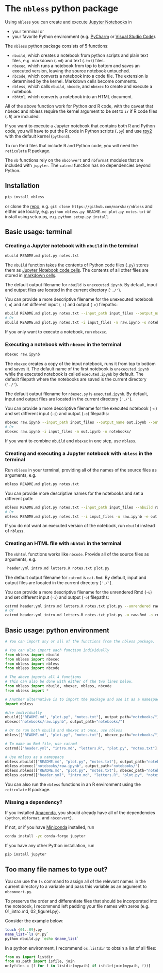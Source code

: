 # The `nbless` python package

Using `nbless` you can create and execute [Jupyter Notebooks](http://jupyter-notebook.readthedocs.io/en/latest/examples/Notebook/What%20is%20the%20Jupyter%20Notebook.html) in
- your terminal or
- your favorite Python environment (e.g. [PyCharm](https://www.jetbrains.com/pycharm/) or [Visual Studio Code](https://code.visualstudio.com/docs/python/python-tutorial)).

The `nbless` python package consists of 5 functions:
- `nbuild`, which creates a notebook from python scripts and plain text files, e.g. markdown (`.md`) and text (`.txt`) files.
- `nbexec`, which runs a notebook from top to bottom and saves an executed version, leaving the source notebook untouched.
- `nbcode`, which converts a notebook into a code file. The extension is determined by the kernel. Markdown cells become comments.
- `nbless`, which calls `nbuild`, `nbcode`, and `nbexec` to create and execute a notebook.
- `nbhtml`, which converts a notebook into an HTML document.

All of the above function work for Python _and_ R code, with the caveat that nbexec and nbless require the kernel argument to be set to `ir` if R code files (`.R`) are included.

If you want to execute a Jupyter notebook that contains both R and Python code, you will have to put the R code in Python scripts (`.py`) and use [rpy2](https://rpy2.readthedocs.io/) with the default kernel (`python3`).

To run Rmd files that include R and Python code, you will need the `reticulate` R package.

The `nb` functions rely on the `nbconvert` and `nbformat` modules that are included with `jupyter`. The `catrmd` function has no dependencies beyond Python.

## Installation

```sh
pip install nbless
```

or clone the [repo](https://github.com/marskar/nbless), e.g. `git clone https://github.com/marskar/nbless` and either use locally, e.g. `python nbless.py README.md plot.py notes.txt` or install using setup.py, e.g. `python setup.py install`.

## Basic usage: terminal

### Creating a Jupyter notebook with `nbuild` in the terminal

```sh
nbuild README.md plot.py notes.txt
```  

The `nbuild` function takes the contents of Python code files (`.py`) stores them as [Jupyter Notebook code cells](https://jupyter-notebook.readthedocs.io/en/stable/examples/Notebook/Running%20Code.html). The contents of all other files are stored in [markdown cells](https://jupyter-notebook.readthedocs.io/en/stable/examples/Notebook/Working%20With%20Markdown%20Cells.html).

The default output filename for `nbuild` is `unexecuted.ipynb`. By default, input and output files are located in the current directory (`'./'`).

You can provide a more descriptive filename for the unexecuted notebook (`-u`) and set different input  (`-i`) and output  (`-o`) filepaths:

```sh
nbuild README.md plot.py notes.txt --input_path input_files --output_name raw.ipynb --output_path notebooks/
# Or
nbuild README.md plot.py notes.txt -i input_files -n raw.ipynb -o notebooks/
```

If you only want to execute a notebook, run `nbexec`.

### Executing a notebook with `nbexec` in the terminal


```sh
nbexec raw.ipynb
```

The `nbexec` creates a copy of the input notebook, runs it from top to bottom and saves it. The default name of the first notebook is `unexecuted.ipynb` while the executed notebook is called `executed.ipynb` by default. The default filepath where the notebooks are saved is the current directory (`'./'`).

The default output filename for `nbexec.py` is `executed.ipynb`.  By default, input and output files are located in the current directory (`'./'`).

You can provide a more descriptive filename for the executed notebook (`-e`) and set different input  (`-i`) and output  (`-o`) filepaths:


```sh
nbexec raw.ipynb --input_path input_files --output_name out.ipynb --output_path notebooks/
# Or
nbexec raw.ipynb -i input_files -n out.ipynb -o notebooks/
```

If you want to combine `nbuild` and `nbexec` in one step, use `nbless`.

### Creating and executing a Jupyter notebook with `nbless` in the terminal

Run `nbless` in your terminal, providing all of the names of the source files as arguments, e.g.

```sh
nbless README.md plot.py notes.txt
```

You can provide more descriptive names for the notebooks and set a different path:

```sh
nbless README.md plot.py notes.txt --input_path input_files --nbuild raw.ipynb --nbexec out.ipynb --nbcode code.py --output_path output_files/
# Or
nbless README.md plot.py notes.txt --i input_files -u raw.ipynb -e out.ipynb -c code.py -o output_files/
```  

If you do not want an executed version of the notebook, run `nbuild` instead of `nbless`.

### Creating an HTML file with `nbhtml` in the terminal

The `nbhtml` functions works like `nbcode`. Provide all of the source files as arguments, e.g.

```sh
 header.yml intro.md letters.R notes.txt plot.py
```

The default output filename for `catrmd` is `cat.Rmd`. By default, input and output files are located in the current directory (`'./'`).

You can provide a more descriptive filename for the unrendered Rmd (`-u`) and set different input  (`-i`) and output  (`-o`) filepaths:

```sh
catrmd header.yml intro.md letters.R notes.txt plot.py --unrendered raw.Rmd --output_path rmarkdown/
# Or
catrmd header.yml intro.md letters.R notes.txt plot.py -u raw.Rmd -o rmarkdown/
```


## Basic usage: python environment

```python
# You can import any or all of the functions from the nbless package.

# You can also import each function individually
from nbless import nbuild
from nbless import nbexec
from nbless import nbless
from nbless import nbcode

# The above imports all 4 functions
# This can also be done with either of the two lines below.
from nbless import nbuild, nbexec, nbless, nbcode
from nbless import *

# Another alternative is to import the package and use it as a namespace.
import nbless

#Use individually
nbuild(["README.md", "plot.py", "notes.txt"], output_path="notebooks/")
nbexec("notebooks/raw.ipynb", output_path="notebooks/")

# Or to run both nbuild and nbexec at once, use nbless
nbless(["README.md", "plot.py", "notes.txt"], nbexec_path="notebooks/")

# To make an Rmd file, use catrmd
catrmd(["header.yml", "intro.md", "letters.R", "plot.py", "notes.txt"], output_path="rmarkdown/")

# Use nbless as a namespace
nbless.nbuild(["README.md", "plot.py", "notes.txt"], output_path="notebooks/")
nbless.nbexec("notebooks/raw.ipynb", output_path="notebooks/")
nbless.nbless(["README.md", "plot.py", "notes.txt"], nbexec_path="notebooks/")
nbless.catrmd(["header.yml", "intro.md", "letters.R", "plot.py", "notes.txt"], output_path="rmarkdown/")
```

You can also run the `nbless` functions in an R environment using the `reticulate` R package.

### Missing a dependency?

If you installed [Anaconda](https://www.anaconda.com/download/), you should already have all of the dependencies (`python`, `nbformat`, and `nbconvert`).

If not, or if you have [Miniconda](https://conda.io/miniconda.html) installed, run

```sh
conda install -yc conda-forge jupyter
```

If you have any other Python installation, run

```sh
pip install jupyter
```

## Too many file names to type out?

You can use the `ls` command to assign all of the relevant names in the current directory to a variable and pass this variable as an argument to `nbconvert.py`.

To preserve the order and differentiate files that should be incorporated into the notebook, I recommend left padding your file names with zeros (e.g. 01_intro.md, 02_figure1.py).

Consider the example below:

```sh
touch {01..09}.py
name_list=`ls 0*.py`
python nbuild.py `echo $name_list`
```

In a python environment, I recommend `os.listdir` to obtain a list of all files:
```python
from os import listdir
from os.path import isfile, join
onlyfiles = [f for f in listdir(mypath) if isfile(join(mypath, f))]
```
